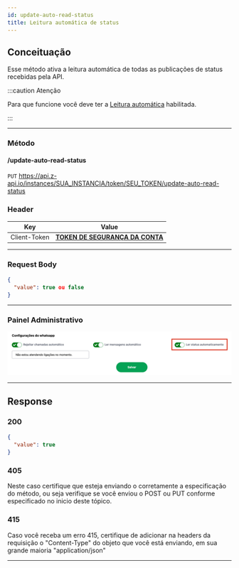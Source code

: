 ```yaml
---
id: update-auto-read-status
title: Leitura automática de status
---
```


## Conceituação

Esse método ativa a leitura automática de todas as publicações de status recebidas pela API.

:::caution Atenção

Para que funcione você deve ter a [Leitura automática](./auto-read.md) habilitada.

:::

---

### Método

#### /update-auto-read-status

`PUT` https://api.z-api.io/instances/SUA_INSTANCIA/token/SEU_TOKEN/update-auto-read-status

### Header

|      Key       |            Value            |
| :------------: |     :-----------------:     |
|  Client-Token  | **[TOKEN DE SEGURANÇA DA CONTA](../security/client-token)** |

---

### Request Body

```json
{
  "value": true ou false
}
```

---

### Painel Administrativo

![img](../../img/auto-read-status.jpeg)

---

## Response

### 200

```json
{
  "value": true
}
```

### 405

Neste caso certifique que esteja enviando o corretamente a especificação do método, ou seja verifique se você enviou o POST ou PUT conforme especificado no inicio deste tópico.

### 415

Caso você receba um erro 415, certifique de adicionar na headers da requisição o "Content-Type" do objeto que você está enviando, em sua grande maioria "application/json"

---